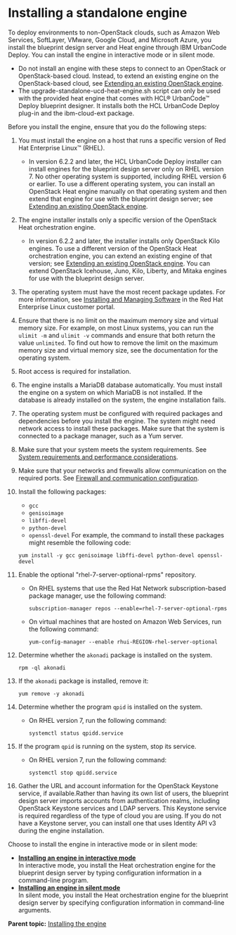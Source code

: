 # Installing a standalone engine

To deploy environments to non-OpenStack clouds, such as Amazon Web Services, SoftLayer, VMware, Google Cloud, and Microsoft Azure, you install the blueprint design server and Heat engine through IBM UrbanCode Deploy. You can install the engine in interactive mode or in silent mode.

-   Do not install an engine with these steps to connect to an OpenStack or OpenStack-based cloud. Instead, to extend an existing engine on the OpenStack-based cloud, see [Extending an existing OpenStack engine](extending_an_engine_for_openstack.md).
-   The upgrade-standalone-ucd-heat-engine.sh script can only be used with the provided heat engine that comes with HCL® UrbanCode™ Deploy blueprint designer. It installs both the HCL UrbanCode Deploy plug-in and the ibm-cloud-ext package.

Before you install the engine, ensure that you do the following steps:

1.  You must install the engine on a host that runs a specific version of Red Hat Enterprise Linux™ \(RHEL\).

    -   In version 6.2.2 and later, the HCL UrbanCode Deploy installer can install engines for the blueprint design server only on RHEL version 7. No other operating system is supported, including RHEL version 6 or earlier.
    To use a different operating system, you can install an OpenStack Heat engine manually on that operating system and then extend that engine for use with the blueprint design server; see [Extending an existing OpenStack engine](extending_an_engine_for_openstack.md).

2.  The engine installer installs only a specific version of the OpenStack Heat orchestration engine.

    -   In version 6.2.2 and later, the installer installs only OpenStack Kilo engines.
    To use a different version of the OpenStack Heat orchestration engine, you can extend an existing engine of that version; see [Extending an existing OpenStack engine](extending_an_engine_for_openstack.md). You can extend OpenStack Icehouse, Juno, Kilo, Liberty, and Mitaka engines for use with the blueprint design server.

3.  The operating system must have the most recent package updates. For more information, see [Installing and Managing Software](https://access.redhat.com/documentation/en-US/Red_Hat_Enterprise_Linux/7/html/System_Administrators_Guide/part-Installing_and_Managing_Software.html) in the Red Hat Enterprise Linux customer portal.
4.  Ensure that there is no limit on the maximum memory size and virtual memory size. For example, on most Linux systems, you can run the `ulimit -m` and `ulimit -v` commands and ensure that both return the value `unlimited`. To find out how to remove the limit on the maximum memory size and virtual memory size, see the documentation for the operating system.
5.  Root access is required for installation.
6.  The engine installs a MariaDB database automatically. You must install the engine on a system on which MariaDB is not installed. If the database is already installed on the system, the engine installation fails.
7.  The operating system must be configured with required packages and dependencies before you install the engine. The system might need network access to install these packages. Make sure that the system is connected to a package manager, such as a Yum server.
8.  Make sure that your system meets the system requirements. See [System requirements and performance considerations](sysRequire.md).
9.  Make sure that your networks and firewalls allow communication on the required ports. See [Firewall and communication configuration](agent_firewalls.md).
10. Install the following packages:

    -   `gcc`
    -   `genisoimage`
    -   `libffi-devel`
    -   `python-devel`
    -   `openssl-devel`
    For example, the command to install these packages might resemble the following code:

    ```
    yum install -y gcc genisoimage libffi-devel python-devel openssl-devel
    ```

11. Enable the optional "rhel-7-server-optional-rpms" repository.
    -   On RHEL systems that use the Red Hat Network subscription-based package manager, use the following command:

        ```
        subscription-manager repos --enable=rhel-7-server-optional-rpms
        ```

    -   On virtual machines that are hosted on Amazon Web Services, run the following command:

        ```
        yum-config-manager --enable rhui-REGION-rhel-server-optional
        ```

12. Determine whether the `akonadi` package is installed on the system.

    ```
    rpm -ql akonadi
    ```

13. If the `akonadi` package is installed, remove it:

    ```
    yum remove -y akonadi
    ```

14. Determine whether the program `qpid` is installed on the system.
    -   On RHEL version 7, run the following command:

        ```
        systemctl status qpidd.service
        ```

15. If the program `qpid` is running on the system, stop its service.
    -   On RHEL version 7, run the following command:

        ```
        systemctl stop qpidd.service
        ```

16. Gather the URL and account information for the OpenStack Keystone service, if available.Rather than having its own list of users, the blueprint design server imports accounts from authentication realms, including OpenStack Keystone services and LDAP servers. This Keystone service is required regardless of the type of cloud you are using. If you do not have a Keystone server, you can install one that uses Identity API v3 during the engine installation.

Choose to install the engine in interactive mode or in silent mode:

-   **[Installing an engine in interactive mode](../../com.edt.doc/topics/install_engine_interactive.md)**  
In interactive mode, you install the Heat orchestration engine for the blueprint design server by typing configuration information in a command-line program.
-   **[Installing an engine in silent mode](../../com.edt.doc/topics/install_engine_silent.md)**  
In silent mode, you install the Heat orchestration engine for the blueprint design server by specifying configuration information in command-line arguments.

**Parent topic:** [Installing the engine](../../com.edt.doc/topics/install_engine.md)

